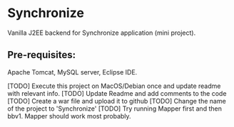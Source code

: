 # Synchronize
Vanilla J2EE backend for Synchronize application (mini project).

## Pre-requisites:

Apache Tomcat, MySQL server, Eclipse IDE.

[TODO] Execute this project on MacOS/Debian once and update readme with relevant info.
[TODO] Update Readme and add comments to the code
[TODO] Create a war file and upload it to github
[TODO] Change the name of the project to 'Synchronize'
[TODO] Try running Mapper first and then bbv1. Mapper should work most probably.